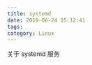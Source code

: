 ```yaml
---
title: systemd
date: 2019-06-24 15:12:41
tags: 
category: Linux
---
```

关于 systemd 服务
<!-- more -->
